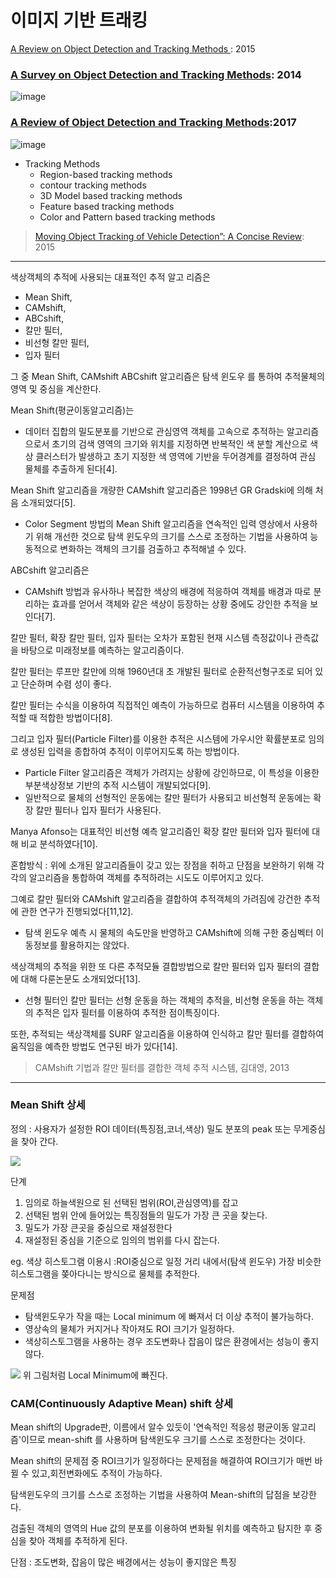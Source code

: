 # 이미지 기반 트래킹 

 [A Review on Object Detection and Tracking Methods](https://ijrest.net/downloads/volume-2/issue-1/pid-21201506.pdf) : 2015



### [A Survey on Object Detection and Tracking Methods](https://pdfs.semanticscholar.org/25a6/c5dff9a7019475daa81cd5a7f1f2dcdb5cf1.pdf): 2014

![image](https://user-images.githubusercontent.com/17797922/40040388-0ac64296-5855-11e8-8b14-5b15cc508410.png)


### [A Review of Object Detection and Tracking Methods](http://www.ijaerd.com/papers/finished_papers/A%20Review%20of%20Object%20Detection%20and%20Tracking%20Methods-IJAERDV04I1045913.pdf):2017

![image](https://user-images.githubusercontent.com/17797922/40040689-303d1cce-5856-11e8-86c5-07293af6f9ec.png)

- Tracking Methods
    - Region-based tracking methods
    - contour tracking methods
    - 3D Model based tracking methods
    - Feature based tracking methods
    - Color and Pattern based tracking methods

> [Moving Object Tracking of Vehicle Detection”: A Concise Review](http://docplayer.net/16497156-Moving-object-tracking-of-vehicle-detection-a-concise-review.html): 2015

---

색상객체의 추적에 사용되는 대표적인 추적 알고 리즘은 
- Mean Shift, 
- CAMshift, 
- ABCshift, 
- 칼만 필터, 
- 비선형 칼만 필터, 
- 입자 필터 

그 중 Mean Shift, CAMshift ABCshift 알고리즘은 탐색 윈도우 를 통하여 추적물체의 영역 및 중심을 계산한다.

Mean Shift(평균이동알고리즘)는 
- 데이터 집합의 밀도분포를 기반으로 관심영역 객체를 고속으로 추적하는 알고리즘으로서 초기의 검색 영역의 크기와 위치를 지정하면 반복적인 색 분할 계산으로 색상 클러스터가 발생하고 초기 지정한 색 영역에 기반을 두어경계를 결정하여 관심 물체를 추출하게 된다[4].

Mean Shift 알고리즘을 개량한 CAMshift 알고리즘은 1998년 GR Gradski에 의해 처음 소개되었다[5]. 
- Color Segment 방법의 Mean Shift 알고리즘을 연속적인 입력 영상에서 사용하기 위해 개선한 것으로 탐색 윈도우의 크기를 스스로 조정하는 기법을 사용하여 능동적으로 변화하는 객체의 크기를 검출하고 추적해낼 수 있다. 

ABCshift 알고리즘은 
- CAMshift 방법과 유사하나 복잡한 색상의 배경에 적응하여 객체를 배경과 따로 분리하는 효과를 얻어서 객체와 같은 색상이 등장하는 상황 중에도 강인한 추적을 보인다[7]. 　


칼만 필터, 확장 칼만 필터, 입자 필터는 오차가 포함된 현재 시스템 측정값이나 관측값을 바탕으로 미래정보를 예측하는 알고리즘이다. 

칼만 필터는 루프만 칼만에 의해 1960년대 초 개발된 필터로 순환적선형구조로 되어 있고 단순하며 수렴 성이 좋다. 

칼만 필터는 수식을 이용하여 직접적인 예측이 가능하므로 컴퓨터 시스템을 이용하여 추적할 때 적합한 방법이다[8]. 

그리고 입자 필터(Particle Filter)를 이용한 추적은 시스템에 가우시안 확률분포로 임의로 생성된 입력을 종합하여 추적이 이루어지도록 하는 방법이다. 
- Particle Filter 알고리즘은 객체가 가려지는 상황에 강인하므로, 이 특성을 이용한 부분색상정보 기반의 추적 시스템이 개발되었다[9]. 
- 일반적으로 물체의 선형적인 운동에는 칼만 필터가 사용되고 비선형적 운동에는 확장 칼만 필터나 입자 필터가 사용된다. 

Manya Afonso는 대표적인 비선형 예측 알고리즘인 확장 칼만 필터와 입자 필터에 대해 비교 분석하였다[10].


혼합방식 : 위에 소개된 알고리즘들이 갖고 있는 장점을 취하고 단점을 보완하기 위해 각각의 알고리즘을 통합하여 객체를 추적하려는 시도도 이루어지고 있다. 

그예로 칼만 필터와 CAMshift 알고리즘을 결합하여 추적객체의 가려짐에 강건한 추적에 관한 연구가 진행되었다[11,12]. 
- 탐색 윈도우 예측 시 물체의 속도만을 반영하고 CAMshift에 의해 구한 중심벡터 이동정보를 활용하지는 않았다. 

색상객체의 추적을 위한 또 다른 추적모듈 결합방법으로 칼만 필터와 입자 필터의 결합에 대해 다룬논문도 소개되었다[13]. 
- 선형 필터인 칼만 필터는 선형 운동을 하는 객체의 추적을, 비선형 운동을 하는 객체의 추적은 입자 필터를 이용하여 추적한 점이특징이다. 

또한, 추적되는 색상객체를 SURF 알고리즘을 이용하여 인식하고 칼만 필터를 결합하여 움직임을 예측한 방법도 연구된 바가 있다[14].

> CAMshift 기법과 칼만 필터를 결합한 객체 추적 시스템, 김대영, 2013

---

### Mean Shift 상세 

정의 : 사용자가 설정한 ROI 데이터(특징점,코너,색상) 밀도 분포의 peak 또는 무게중심을 찾아 간다.




![](https://i.imgur.com/o1vAQyg.png)

단계
1. 임의로 하늘색원으로 된 선택된 범위(ROI,관심영역)를 잡고
2. 선택된 범위 안에 들어있는 특징점들의 밀도가 가장 큰 곳을 찾는다. 
3. 밀도가 가장 큰곳을 중심으로 재설정한다
4. 재설정된 중심을 기준으로 임의의 범위를 다시 잡는다.

eg. 색상 히스토그램 이용시  :ROI중심으로 일정 거리 내에서(탐색 윈도우) 가장 비슷한 히스토그램을 쫒아다니는 방식으로 물체를 추적한다.

문제점
- 탐색윈도우가 작을 때는 Local minimum 에 빠져서 더 이상 추적이 불가능하다.
- 영상속의 물체가 커지거나 작아져도 ROI 크기가 일정하다.
- 색상히스토그램을 사용하는 경우 조도변화나 잡음이 많은 환경에서는 성능이 좋지 않다.


![](http://img1.daumcdn.net/thumb/R1920x0/?fname=http%3A%2F%2Fcfile22.uf.tistory.com%2Fimage%2F1606F43C4EF8F8532B803B)
위 그림처럼 Local Minimum에 빠진다. 


### CAM(Continuously Adaptive Mean) shift 상세 

Mean shift의 Upgrade판, 이름에서 알수 있듯이 '연속적인 적응성 평균이동 알고리즘'이므로
mean-shift 를 사용하며 탐색윈도우 크기를 스스로 조정한다는 것이다.




Mean shift의 문제점 중 ROI크기가 일정하다는 문제점을 해결하여 ROI크기가 매번 바뀔 수 있고,회전변화에도 추적이 가능하다.

탐색윈도우의 크기를 스스로 조정하는 기법을 사용하여 Mean-shift의 답점을 보강한다.

검출된 객체의 영역의 Hue 값의 분포를 이용하여 변화될 위치를 예측하고 탐지한 후
중심을 찾아 객체를 추적하게 된다. 



단점 : 조도변화, 잡음이 많은 배경에서는 성능이 좋지않은 특징


